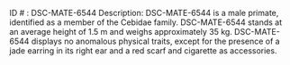ID # : DSC-MATE-6544
Description: DSC-MATE-6544 is a male primate, identified as a member of the Cebidae family. DSC-MATE-6544 stands at an average height of 1.5 m and weighs approximately 35 kg. DSC-MATE-6544 displays no anomalous physical traits, except for the presence of a jade earring in its right ear and a red scarf and cigarette as accessories.